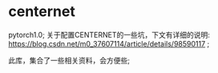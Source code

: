 # centernet
pytorch1.0;
关于配置CENTERNET的一些坑，下文有详细的说明:
https://blog.csdn.net/m0_37607114/article/details/98590117  ;

此库，集合了一些相关资料，会方便些;
